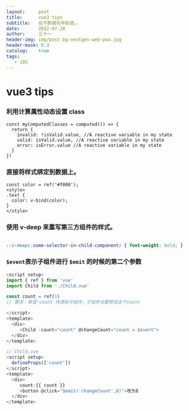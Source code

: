 ```yaml
---
layout:     post
title:      vue3 tips
subtitle:   在不断填坑中前进。。
date:       2032-07-28
author:     三十一
header-img: img/post-bg-nextgen-web-pwa.jpg
header-mask: 0.3
catalog:    true
tags:
   - iOS
---
```


# vue3 tips

### 利用计算属性动态设置 class

```vue
const myComputedClasses = computed(() => {
  return {
    invalid: !isValid.value, //A reactive variable in my state
    valid: isValid.value, //A reactive variable in my state
    error: isError.value //A reactive variable in my state
  }
})
```

### 直接将样式绑定到数据上。

```vue
const color = ref('#f000');
<style>
.text {
  color: v-bind(color); 
}
</style>
```

### 使用 v-deep 来重写第三方组件的样式。


```css

::v-deep(.some-selector-in-child-component) { font-weight: bold; }

```

### `$event`表示子组件进行 `$emit` 的时候的第二个参数

```js
<script setup>
import { ref } from 'vue'
import Child from './Child.vue'

const count = ref(1)
// 需求：希望 count 传递给子组件，子组件也要修改这个count

</script>
<template>
  <div>
     <Child :count="count" @changeCount="count = $event">
  </div>
</template>
```

```js
// Child.vue
<script setup>
  defineProps(['count'])
</script>
<template>
  <div> 
     count:{{ count }}
     <button @click="$emit('changeCount',8)">改为8
  </div>
</template>
```